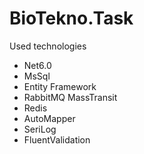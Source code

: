 # BioTekno.Task
Used technologies
- Net6.0
- MsSql
- Entity Framework
- RabbitMQ MassTransit
- Redis
- AutoMapper
- SeriLog
- FluentValidation
